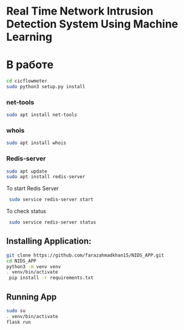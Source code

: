 # Real Time Network Intrusion Detection System Using Machine Learning
# В работе
```sh
cd cicflowmeter
sudo python3 setup.py install 
```
### net-tools
```sh
sudo apt install net-tools
```
### whois
```sh
sudo apt install whois
```
### Redis-server
```sh
sudo apt update
sudo apt install redis-server
```
To start Redis Server
```sh
 sudo service redis-server start
```
To check status
```sh
 sudo service redis-server status
```
## Installing Application: 
```sh
git clone https://github.com/farazahmadkhan15/NIDS_APP.git 
cd NIDS_APP 
python3 -m venv venv 
. venv/bin/activate 
 pip install -r requirements.txt 
```
## Running App
```sh
sudo su 
. venv/bin/activate 
flask run
```




